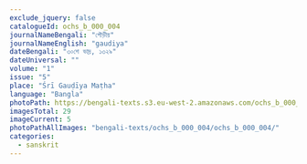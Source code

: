 ```yaml
---
exclude_jquery: false
catalogueId: ochs_b_000_004
journalNameBengali: "গৌড়ীয়"
journalNameEnglish: "gaudiya"
dateBengali: "৩০শে ভাদ্র, ১৩২৯" 
dateUniversal: "" 
volume: "1"
issue: "5"
place: "Śrī Gauḍīya Maṭha"
language: "Bangla"
photoPath: https://bengali-texts.s3.eu-west-2.amazonaws.com/ochs_b_000_004/split/_00000000000000000000000000005.pdf
imagesTotal: 29
imageCurrent: 5
photoPathAllImages: "bengali-texts/ochs_b_000_004/ochs_b_000_004/"
categories:
  - sanskrit
---
```


